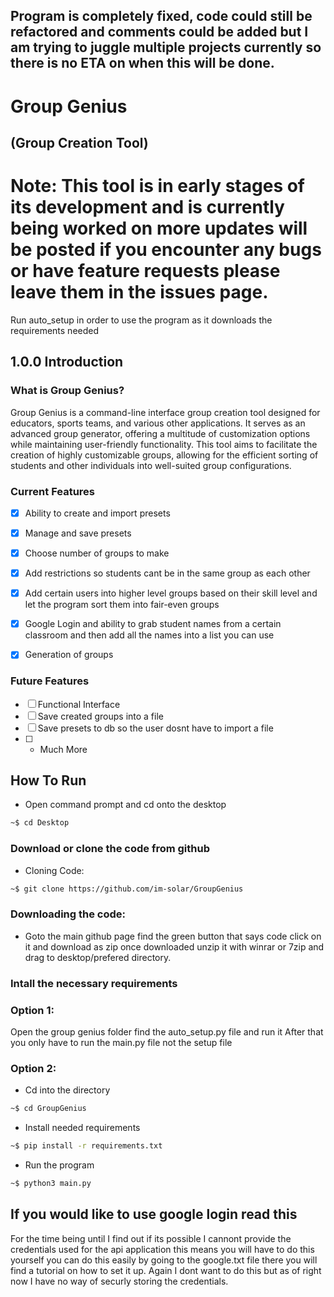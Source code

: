 ## Program is completely fixed, code could still be refactored and comments could be added but I am trying to juggle multiple projects currently so there is no ETA on when this will be done.
# Group Genius
## (Group Creation Tool)


# Note: This tool is in early stages of its development and is currently being worked on more updates will be posted if you encounter any bugs or have feature requests please leave them in the issues page.
Run auto_setup in order to use the program as it downloads the requirements needed

## 1.0.0 Introduction
### What is Group Genius?
Group Genius is a command-line interface group creation tool designed for educators, sports teams, and various other applications. It serves as an advanced group generator, offering a multitude of customization options while maintaining user-friendly functionality.
This tool aims to facilitate the creation of highly customizable groups, allowing for the efficient sorting of students and other individuals into well-suited group configurations.

### Current Features
- [x] Ability to create and import presets
- [x] Manage and save presets
- [x] Choose number of groups to make
- [x] Add restrictions so students cant be in the same group as each other
- [x] Add certain users into higher level groups based on their skill level and let the program sort them into fair-even groups
- [x] Google Login and ability to grab student names from a certain classroom and then add all the names into a list you can use
- [x] Generation of groups


### Future Features
- [ ] Functional Interface
- [ ] Save created groups into a file
- [ ] Save presets to db so the user dosnt have to import a file
- [ ] + Much More

## How To Run
- Open command prompt and cd onto the desktop
```bash
~$ cd Desktop
```

### Download or clone the code from github
- Cloning Code:
```bash
~$ git clone https://github.com/im-solar/GroupGenius
```
### Downloading the code:
- Goto the main github page find the green button that says code click on it and download as zip once downloaded unzip it with winrar or 7zip and drag to desktop/prefered directory.

### Intall the necessary requirements
### Option 1:
Open the group genius folder find the auto_setup.py file and run it
After that you only have to run the main.py file not the setup file

### Option 2:
- Cd into the directory
```bash
~$ cd GroupGenius
```

- Install needed requirements
```bash
~$ pip install -r requirements.txt
```
- Run the program
```bash
~$ python3 main.py
```

## If you would like to use google login read this
For the time being until I find out if its possible I cannont provide the credentials used for the api application this means you will have to do this yourself you can do this easily by going to the google.txt file there you will find a tutorial on how to set it up. Again I dont want to do this but as of right now I have no way of securly storing the credentials.
